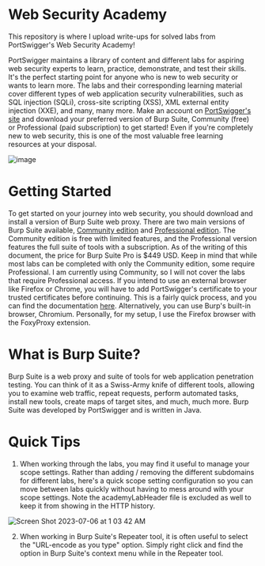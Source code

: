 # Web Security Academy

This repository is where I upload write-ups for solved labs from PortSwigger's Web Security Academy!

PortSwigger maintains a library of content and different labs for aspiring web security experts to learn, practice, demonstrate, and test their skills. It's the perfect starting point for anyone who is new to web security or wants to learn more. The labs and their corresponding learning material cover different types of web application security vulnerabilities, such as SQL injection (SQLi), cross-site scripting (XSS), XML external entity injection (XXE), and many, many more. Make an account on [PortSwigger's site](https://portswigger.net/web-security/learning-path) and download your preferred version of Burp Suite, Community (free) or Professional (paid subscription) to get started! Even if you're completely new to web security, this is one of the most valuable free learning resources at your disposal. 

![image](https://github.com/tatruesdell/WebSecurityAcademy/assets/43506369/f6ced643-c924-40ae-a270-212f44f83236)

# Getting Started

To get started on your journey into web security, you should download and install a version of Burp Suite web proxy. There are two main versions of Burp Suite available, [Community edition](https://portswigger.net/burp/communitydownload) and [Professional edition](https://portswigger.net/burp/pro). The Community edition is free with limited features, and the Professional version features the full suite of tools with a subscription. As of the writing of this document, the price for Burp Suite Pro is $449 USD. Keep in mind that while most labs can be completed with only the Community edition, some require Professional. I am currently using Community, so I will not cover the labs that require Professional access. If you intend to use an external browser like Firefox or Chrome, you will have to add PortSwigger's certificate to your trusted certificates before continuing. This is a fairly quick process, and you can find the documentation [here](https://portswigger.net/burp/documentation/desktop/external-browser-config/certificate). Alternatively, you can use Burp's built-in browser, Chromium. Personally, for my setup, I use the Firefox browser with the FoxyProxy extension. 

# What is Burp Suite?

Burp Suite is a web proxy and suite of tools for web application penetration testing. You can think of it as a Swiss-Army knife of different tools, allowing you to examine web traffic, repeat requests, perform automated tasks, install new tools, create maps of target sites, and much, much more. Burp Suite was developed by PortSwigger and is written in Java. 

# Quick Tips 

1. When working through the labs, you may find it useful to manage your scope settings. Rather than adding / removing the different subdomains for different labs, here's a quick scope setting configuration so you can move between labs quickly without having to mess around with your scope settings. Note the academyLabHeader file is excluded as well to keep it from showing in the HTTP history.
   
![Screen Shot 2023-07-06 at 1 03 42 AM](https://github.com/tatruesdell/WebSecurityAcademy/assets/43506369/ee9475bf-3df4-4583-b021-5a864c9b05b7) 

2. When working in Burp Suite's Repeater tool, it is often useful to select the "URL-encode as you type" option. Simply right click and find the option in Burp Suite's context menu while in the Repeater tool. 
